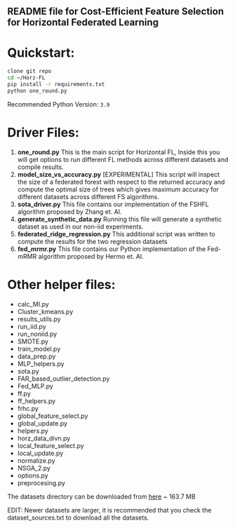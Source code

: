 ## README file for Cost-Efficient Feature Selection for Horizontal Federated Learning


# Quickstart:
```bash
clone git repo
cd ~/Horz-FL
pip install -r requirements.txt
python one_round.py
```

Recommended Python Version: `3.9`

# Driver Files:
1. **one_round.py**
	This is the main script for Horizontal FL, Inside this you will get options to run different FL methods across different datasets and compile results.
2. **model_size_vs_accuracy.py**
	[EXPERIMENTAL] This script will inspect the size of a federated forest with respect to the returned accuracy and compute the optimal size of trees which gives maximum accuracy for different datasets across different FS algorithms.
3. **sota_driver.py**
	This file contains our implementation of the FSHFL algorithm proposed by Zhang et. Al.
4. **generate_synthetic_data.py**
	Running this file will generate a synthetic dataset as used in our non-iid experiments.
5. **federated_ridge_regression.py**
	This additional script was written to compute the results for the two regression datasets
6. **fed_mrmr.py**
	This file contains our Python implementation of the Fed-mRMR algorithm proposed by Hermo et. Al.
	
# Other helper files:
 - calc_MI.py
 - Cluster_kmeans.py
 - results_utils.py
 - run_iid.py
 - run_noniid.py
 - SMOTE.py
 - train_model.py
 - data_prep.py
 - MLP_helpers.py
 - sota.py
 - FAR_based_outlier_detection.py
 - Fed_MLP.py
 - ff.py
 - ff_helpers.py
 - frhc.py
 - global_feature_select.py
 - global_update.py
 - helpers.py
 - horz_data_divn.py
 - local_feature_select.py
 - local_update.py
 - normalize.py
 - NSGA_2.py
 - options.py
 - preprocesing.py

The datasets directory can be downloaded from [here](https://drive.google.com/file/d/1OgmWSRQkSaRYkNr9uju_qejz-lrPRgkf/view?usp=sharing) ~ 163.7 MB

EDIT: Newer datasets are larger, it is recommended that you check the dataset_sources.txt to download all the datasets.
